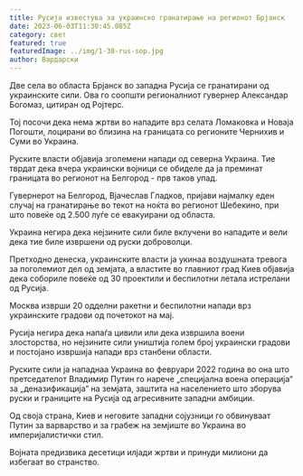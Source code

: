 ```yaml
---
title: Русија известува за украинско гранатирање на регионот Брјанск
date: 2023-06-03T11:30:45.085Z
category: свет
featured: true
featuredImage: ../img/1-30-rus-sop.jpg
author: Вардарски
---
```

Две села во областа Брјанск во западна Русија се гранатирани од украинските сили. Ова го соопшти регионалниот гувернер Александар Богомаз, цитиран од Ројтерс.

Тој посочи дека нема жртви во нападите врз селата Ломаковка и Новаја Погошти, лоцирани во близина на границата со регионите Чернихив и Суми во Украина.

Руските власти објавија зголемени напади од северна Украина. Тие тврдат дека вчера украински војници се обиделе да ја преминат границата во регионот на Белгород - прв таков упад.

Гувернерот на Белгород, Вјачеслав Гладков, пријави најмалку еден случај на гранатирање во текот на ноќта во регионот Шебекино, при што повеќе од 2.500 луѓе се евакуирани од областа.

Украина негира дека нејзините сили биле вклучени во нападите и вели дека тие биле извршени од руски доброволци.

Претходно денеска, украинските власти ја укинаа воздушната тревога за поголемиот дел од земјата, а властите во главниот град Киев објавија дека собориле повеќе од 30 проектили и беспилотни летала истрелани од Русија.

Москва изврши 20 одделни ракетни и беспилотни напади врз украинските градови од почетокот на мај.

Русија негира дека напаѓа цивили или дека извршила воени злосторства, но нејзините сили уништија голем број украински градови и постојано извршија напади врз станбени области.

Руските сили ја нападнаа Украина во февруари 2022 година во она што претседателот Владимир Путин го нарече „специјална воена операција“ за „деназификација“ на земјата, заштита на населението што зборува руски и границите на Русија од агресивните западни амбиции.

Од своја страна, Киев и неговите западни сојузници го обвинуваат Путин за варварство и за грабеж на земјиште во Украина во империјалистички стил.

Војната предизвика десетици илјади жртви и принуди милиони да избегаат во странство.